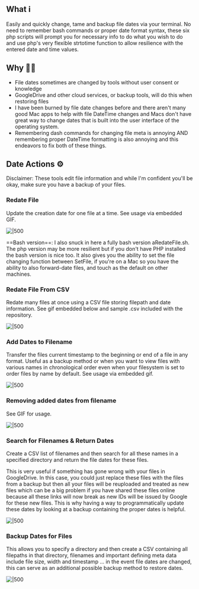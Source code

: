 ## What ℹ️
Easily and quickly change, tame and backup file dates via your terminal. No need to remember bash commands or proper date format syntax, these six php scripts will prompt you for necessary info to do what you wish to do and use php's very flexible strtotime function to allow resilience with the entered date and time values. 
## Why 🤷‍♂️
- File dates sometimes are changed by tools without user consent or knowledge
- GoogleDrive and other cloud services, or backup tools, will do this when restoring files
- I have been burned by file date changes before and there aren't many good Mac apps to help with file DateTime changes and Macs don't have great way to change dates that is built into the user interface of the operating system. 
- Remembering dash commands for changing file meta is annoying AND remembering proper DateTime formatting is also annoying and this endeavors to fix both of these things. 

## Date Actions ⚙️
Disclaimer: These tools edit file information and while I'm confident you'll be okay, make sure you have a backup of your files.
### Redate File
Update the creation date for one file at a time. See usage via embedded GIF. 

![|500](https://drive.google.com/uc?id=16qF2w0HHNsjwiZzAoW3pVZeFP3viGuxa&usp=drive_fs)


==Bash version==: I also snuck in here a fully bash version aRedateFile.sh. The php version may be more resilient but if you don't have PHP installed the bash version is nice too. It also gives you the ability to set the file changing function between SetFile, if you're on a Mac so you have the ability to also forward-date files, and touch as the default on other machines. 

### Redate File From CSV
Redate many files at once using a CSV file storing filepath and date information. See gif embedded below and sample .csv included with the repository. 

![|500](https://drive.google.com/uc?id=16ocaZLbCwfygqK1iaJS1M8nyAzfpekzF&usp=drive_fs)
### Add Dates to Filename
Transfer the files current timestamp to the beginning or end of a file in any format. 
Useful as a backup method or when you want to view files with various names in chronological order even when your filesystem is set to order files by name by default. See usage via embedded gif. 

![|500](https://drive.google.com/uc?id=16pFaCRisLSrvzRIKv7la5SbuLNnb6GmF&usp=drive_fs)


### Removing added dates from filename
See GIF for usage. 

![|500](https://drive.google.com/uc?id=16mMi-1FntVF0te7OYE1q5qq0Wo71BJyX&usp=drive_fs)

### Search for Filenames & Return Dates
Create a CSV list of filenames and then search for all these names in a specified directory and return the file dates for these files. 

This is very useful if something has gone wrong with your files in GoogleDrive. In this case, you could just replace these files with the files from a backup but then all your files will be reuploaded and treated as new files which can be a big problem if you have shared these files online because all these links will now break as new IDs will be issued by Google for these new files. This is why having a way to programmatically update these dates by looking at a backup containing the proper dates is helpful. 

![|500](https://drive.google.com/uc?id=16nTxk-NLvtOax4E72ciRw3PNCLiarM-x&usp=drive_fs)

### Backup Dates for Files
This allows you to specify a directory and then create a CSV containing all filepaths in that directory, filenames and important defining meta data include file size, width and timestamp ... in the event file dates are changed, this can serve as an additional possible backup method to restore dates. 

![|500](https://drive.google.com/uc?id=16sBXINX6vpiRmW9mW6OZsVmeEKlY6dam&usp=drive_fs)



